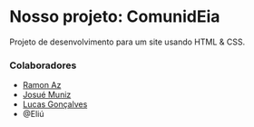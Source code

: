 # Nosso projeto: ComunidEia

Projeto de desenvolvimento para um site usando HTML & CSS.

### Colaboradores

- [Ramon Az](https://github.com/Ramon-Az)
- [Josué Muniz](https://github.com/JosueJMuniz)
- [Lucas Gonçalves](https://github.com/Lucc-Minerva) 
- @Eliú
